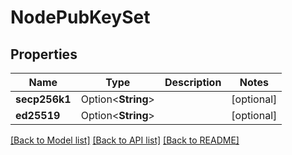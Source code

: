 # NodePubKeySet

## Properties

Name | Type | Description | Notes
------------ | ------------- | ------------- | -------------
**secp256k1** | Option<**String**> |  | [optional]
**ed25519** | Option<**String**> |  | [optional]

[[Back to Model list]](../README.md#documentation-for-models) [[Back to API list]](../README.md#documentation-for-api-endpoints) [[Back to README]](../README.md)



